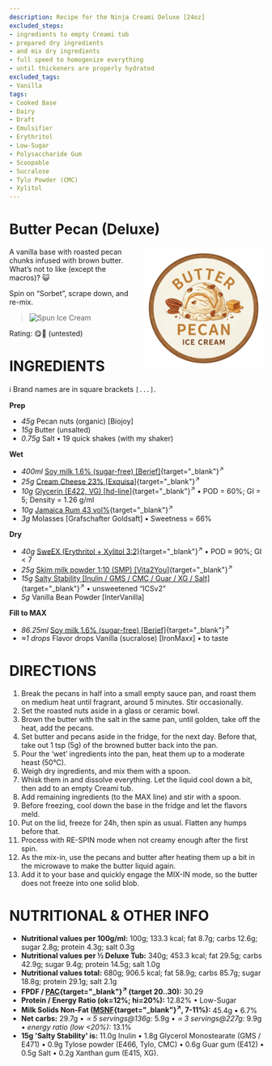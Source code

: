 ```yaml
---
description: Recipe for the Ninja Creami Deluxe [24oz]
excluded_steps:
- ingredients to empty Creami tub
- prepared dry ingredients
- and mix dry ingredients
- full speed to homogenize everything
- until thickeners are properly hydrated
excluded_tags:
- Vanilla
tags:
- Cooked Base
- Dairy
- Draft
- Emulsifier
- Erythritol
- Low-Sugar
- Polysaccharide Gum
- Scoopable
- Sucralose
- Tylo Powder (CMC)
- Xylitol
---
```

# Butter Pecan (Deluxe)
<img style="float: right; margin-left: 1.5em;" width=240 alt="Logo" src="logo-Butter_Pecan.png" />

A vanilla base with roasted pecan chunks infused with brown butter. What’s not to like (except the macros)? 😺

Spin on “Sorbet”, scrape down, and re-mix.
> <img width=360 alt="Spun Ice Cream" src="" class="zoomable" />

Rating: 😋🧈 (untested)

# INGREDIENTS

ℹ️ Brand names are in square brackets `[...]`.

**Prep**

  - _45g_ Pecan nuts (organic) [Biojoy]
  - _15g_ Butter (unsalted)
  - _0.75g_ Salt • 19 quick shakes (with my shaker)

**Wet**

  - _400ml_ [Soy milk 1.6% (sugar-free) \[Berief\]](/ice-creamery/info/ingredients/#soy-milk){target="_blank"}<sup>↗</sup>
  - _25g_ [Cream Cheese 23% \[Exquisa\]](/ice-creamery/info/ingredients/#cream-cheese){target="_blank"}<sup>↗</sup>
  - _10g_ [Glycerin (E422, VG) \[hd-line\]](/ice-creamery/info/ingredients/#vegetable-glycerin-glycerol-vg-e422){target="_blank"}<sup>↗</sup> • POD = 60%; GI = 5; Density = 1.26 g/ml
  - _10g_ [Jamaica Rum 43 vol%](/ice-creamery/info/ingredients/#alcohol-ethanol){target="_blank"}<sup>↗</sup>
  - _3g_ Molasses [Grafschafter Goldsaft] • Sweetness = 66%

**Dry**

  - _40g_ [SweEX (Erythritol + Xylitol 3:2)](/ice-creamery/info/ingredients/#sweex-erythritol-xylitol-blend){target="_blank"}<sup>↗</sup> • POD ≈ 90%; GI < 7
  - _25g_ [Skim milk powder 1:10 (SMP) \[Vita2You\]](/ice-creamery/info/ingredients/#skim-milk-powder-smp){target="_blank"}<sup>↗</sup>
  - _15g_ [Salty Stability \[Inulin / GMS / CMC / Guar / XG / Salt\]](/ice-creamery/S/Salty%20Stability/){target="_blank"}<sup>↗</sup> • unsweetened “ICSv2”
  - _5g_ Vanilla Bean Powder [InterVanilla]

**Fill to MAX**

  - _86.25ml_ [Soy milk 1.6% (sugar-free) \[Berief\]](/ice-creamery/info/ingredients/#soy-milk){target="_blank"}<sup>↗</sup>
  - _≈1 drops_ Flavor drops Vanilla (sucralose) [IronMaxx] • to taste

# DIRECTIONS

 1. Break the pecans in half into a small empty sauce pan, and roast them on medium heat until fragrant, around 5 minutes. Stir occasionally.
 1. Set the roasted nuts aside in a glass or ceramic bowl.
 1. Brown the butter with the salt in the same pan, until golden, take off the heat, add the pecans.
 1. Set butter and pecans aside in the fridge, for the next day. Before that, take out 1 tsp (5g) of the browned butter back into the pan.
 1. Pour the ‘wet’ ingredients into the pan, heat them up to a moderate heast (50°C).
 1. Weigh dry ingredients, and mix them with a spoon.
 1. Whisk them in and dissolve everything. Let the liquid cool down a bit, then add to an empty Creami tub.
 1. Add remaining ingredients (to the MAX line) and stir with a spoon.
 1. Before freezing, cool down the base in the fridge and let the flavors meld.
 1. Put on the lid, freeze for 24h, then spin as usual. Flatten any humps before that.
 1. Process with RE-SPIN mode when not creamy enough after the first spin.
 1. As the mix-in, use the pecans and butter after heating them up a bit in the microwave to make the butter liquid again.
 1. Add it to your base and quickly engage the MIX-IN mode, so the butter does not freeze into one solid blob.

# NUTRITIONAL & OTHER INFO

- **Nutritional values per 100g/ml:** 100g; 133.3 kcal; fat 8.7g; carbs 12.6g; sugar 2.8g; protein 4.3g; salt 0.3g
- **Nutritional values per ½ Deluxe Tub:** 340g; 453.3 kcal; fat 29.5g; carbs 42.9g; sugar 9.4g; protein 14.5g; salt 1.0g
- **Nutritional values total:** 680g; 906.5 kcal; fat 58.9g; carbs 85.7g; sugar 18.8g; protein 29.1g; salt 2.1g
- **FPDF / [PAC](/ice-creamery/info/glossary/#potere-anti-congelante-pac){target="_blank"}<sup>↗</sup> (target 20..30):** 30.29
- **Protein / Energy Ratio (ok=12%; hi=20%):** 12.82% • Low-Sugar
- **Milk Solids Non-Fat ([MSNF](/ice-creamery/info/glossary/#milk-solids-not-fat-msnf){target="_blank"}<sup>↗</sup>, 7-11%):** 45.4g • 6.7%
- **Net carbs:** 29.7g • *∝ 5 servings@136g:* 5.9g • *∝ 3 servings@227g:* 9.9g • *energy ratio (low <20%):* 13.1%
- **15g 'Salty Stability' is:** 11.0g Inulin • 1.8g Glycerol Monostearate (GMS / E471) • 0.9g Tylose powder (E466, Tylo, CMC) • 0.6g Guar gum (E412) • 0.5g Salt • 0.2g Xanthan gum (E415, XG).
